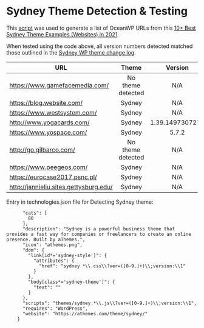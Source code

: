 # Sydney Theme Detection & Testing

This [script](https://github.com/noodles/WappalyzerTesting/blob/main/SydneyScraper.js) was used to generate a list of OceanWP URLs from this [10+ Best Sydney Theme Examples (Websites) in 2021](https://happytemplates.com/sydney-theme-examples/).

When tested using the code above, all version numbers detected matched those outlined in the [Sydney WP theme change log](https://athemes.com/changelog/sydney/).
      

| URL | Theme | Version |
| ---------- |:-------------:| :-----:|
|https://www.gamefacemedia.com/ | No theme detected | N/A|
|https://blog.website.com/ | Sydney | N/A|
|https://www.westsystem.com/ | Sydney | N/A|
|http://www.yogacards.com/ | Sydney | 1.39.1497307271|
|https://www.yospace.com/ | Sydney | 5.7.2|
|http://go.gilbarco.com/ | No theme detected | N/A|
|https://www.peegeos.com/ | Sydney | N/A|
|https://eurocase2017.psnc.pl/ | Sydney | N/A|
|http://jannieliu.sites.gettysburg.edu/ | Sydney | N/A|

Entry in technologies.json file for Detecting Sydney theme:

```    "Sydney": {
      "cats": [
        80
      ],
      "description": "Sydney is a powerful business theme that provides a fast way for companies or freelancers to create an online presence. Built by aThemes.",
      "icon": "athemes.png",
      "dom": {
        "link[id*='sydney-style']": {
          "attributes": { 
            "href": "sydney.*\\.css\\?ver=([0-9.]+)\\;version:\\1"
          }
        },
        "body[class*='sydney-theme']": {
          "text": ""
        }
      },
      "scripts": "themes/sydney.*\\.js\\?ver=([0-9.]+)\\;version:\\1",
      "requires": "WordPress",
      "website": "https://athemes.com/theme/sydney/"
    }
```